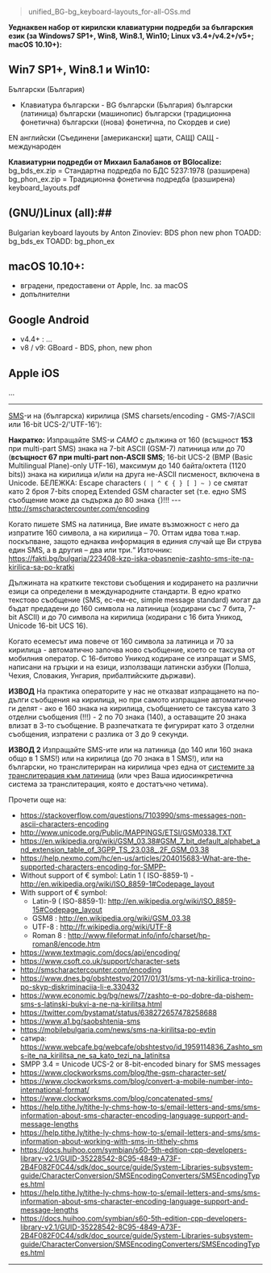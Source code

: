 > unified_BG-bg_keyboard-layouts_for-all-OSs.md

**Уеднаквен набор от кирилски клавиатурни подредби за българския език (за Windows7 SP1+, Win8, Win8.1, Win10; Linux v3.4+/v4.2+/v5+; macOS 10.10+):**

## Win7 SP1+, Win8.1 и Win10: ##
Български (България)
- Клавиатура
български - BG български (България)
български (латиница)
български (машинопис)
български (традиционна фонетична)
български ((нова) фонетична, по Скордев и сие)

EN английски (Съединени [американски] щати, САЩ)
САЩ - международен

**Клавиатурни подредби от Михаил Балабанов от BGlocalize:**
bg_bds_ex.zip = Стандартна подредба по БДС 5237:1978 (разширена)
bg_phon_ex.zip = Традиционна фонетична подредба (разширена)
keyboard_layouts.pdf

## (GNU/)Linux (all):##
Bulgarian keyboard layouts by Anton Zinoviev:
BDS
phon
new phon
TOADD: bg_bds_ex
TOADD: bg_phon_ex

## macOS 10.10+: ##
* вградени, предоставени от Apple, Inc. за macOS
* допълнителни

## Google Android ##
* v4.4+ : ...
* v8 / v9: GBoard - BDS, phon, new phon

## Apple iOS ##
...

---

[SMS](https://en.wikipedia.org/wiki/SMS#Message_size)-и на (българска) кирилица (SMS charsets/encoding - GMS-7/ASCII или 16-bit UCS-2/'UTF-16'):

**Накратко:** Изпращайте SMS-и _САМО_ с дължина от 160 (всъщност **153** при multi-part SMS) знака на 7-bit ASCII (GSM-7) латиница или до 70 (**всъщност 67 при multi-part non-ASCII SMS**; 16-bit UCS-2 (BMP (Basic Multilingual Plane)-only UTF-16), максимум до 140 байта/октета (1120 bits)) знака на кирилица и/или на друга не-ASCII писменост, включена в Unicode. БЕЛЕЖКА: Escape characters ``( | ^ € { } [ ] ~ )`` се смятат като 2 броя 7-bits според Extended GSM character set (т.е. едно SMS съобщение може да съдържа до 80 знака ``{``)!!! --- http://smscharactercounter.com/encoding

Когато пишете SMS на латиница, Вие имате възможност с него да изпратите 160 символа, а на кирилица – 70. Оттам идва това т.нар. поскъпване, защото еднаква информация в единия случай ще Ви струва един SMS, а в другия – два или три.“
 Източник: https://fakti.bg/bulgaria/223408-kzp-iska-obasnenie-zashto-sms-ite-na-kirilica-sa-po-kratki

Дължината на кратките текстови съобщения и кодирането на различни езици са определени в международните стандарти. В едно кратко текстово съобщение (SMS, ес-ем-ес, simple message standard) могат да бъдат предадени до 160 символа на латиница (кодирани със 7 бита, 7-bit ASCII) и до 70 символа на кирилица (кодирани с 16 бита Уникод, Unicode 16-bit UCS 16). 

Когато есемесът има повече от 160 символа за латиница и 70 за кирилица - автоматично започва ново съобщение, което се таксува от мобилния оператор. С 16-битово Уникод кодиране се изпращат и SMS, написани на гръцки и на езици, използващи латински азбуки (Полша, Чехия, Словакия, Унгария, прибалтийските държави).

**ИЗВОД**
На практика операторите у нас не отказват изпращането на по-дълги съобщения на кирилица, но при самото изпращане автоматично ги делят - ако е 160 знака на кирилица, съобщението се таксува като 3 отделни съобщения (!!!) - 2 по 70 знака (140), а оставащите 20 знака влизат в 3-то съобщение. В разпечатката те фигурират като 3 отделни съобщения, изпратени с разлика от 3 до 9 секунди.

**ИЗВОД 2**
Изпращайте SMS-ите или на латиница (до 140 или 160 знака общо в 1 SMS!) или на кирилица (до 70 знака в 1 SMS!), или на български, но транслитериран на кирилица чрез една от [системите за транслитерация към латиница](https://bg.wikipedia.org/w/index.php?title=%D0%A2%D1%80%D0%B0%D0%BD%D1%81%D0%BB%D0%B8%D1%82%D0%B5%D1%80%D0%B0%D1%86%D0%B8%D1%8F_%D0%BD%D0%B0_%D0%B1%D1%8A%D0%BB%D0%B3%D0%B0%D1%80%D1%81%D0%BA%D0%B8%D1%82%D0%B5_%D0%B1%D1%83%D0%BA%D0%B2%D0%B8_%D1%81_%D0%BB%D0%B0%D1%82%D0%B8%D0%BD%D1%81%D0%BA%D0%B8&oldid=9380310) (или чрез Ваша идиосинкретична система за транслитерация, която е достатъчно четима).

Прочети още на:
* https://stackoverflow.com/questions/7103990/sms-messages-non-ascii-characters-encoding
* http://www.unicode.org/Public/MAPPINGS/ETSI/GSM0338.TXT
* https://en.wikipedia.org/wiki/GSM_03.38#GSM_7_bit_default_alphabet_and_extension_table_of_3GPP_TS_23.038_.2F_GSM_03.38
* https://help.nexmo.com/hc/en-us/articles/204015683-What-are-the-supported-characters-encoding-for-SMPP-
* Without support of € symbol: Latin 1 ( ISO-8859-1) - http://en.wikipedia.org/wiki/ISO_8859-1#Codepage_layout
* With support of € symbol:
  - Latin-9 ( ISO-8859-1):  http://en.wikipedia.org/wiki/ISO_8859-15#Codepage_layout
  - GSM8 : http://en.wikipedia.org/wiki/GSM_03.38
  - UTF-8 : http://fr.wikipedia.org/wiki/UTF-8
  - Roman 8 : http://www.fileformat.info/info/charset/hp-roman8/encode.htm
* https://www.textmagic.com/docs/api/encoding/
* https://www.csoft.co.uk/support/character-sets
* http://smscharactercounter.com/encoding
* https://www.dnes.bg/obshtestvo/2017/01/31/sms-yt-na-kirilica-troino-po-skyp-diskriminaciia-li-e.330432
* https://www.economic.bg/bg/news/7/zashto-e-po-dobre-da-pishem-sms-s-latinski-bukvi-a-ne-na-kirilitsa.html
* https://twitter.com/bystamat/status/638272657478258688
* https://www.a1.bg/saobshtenia-sms
* https://mobilebulgaria.com/news/sms-na-kirilitsa-po-evtin
* сатира: https://www.webcafe.bg/webcafe/obshtestvo/id_1959114836_Zashto_sms-ite_na_kirilitsa_ne_sa_kato_tezi_na_latinitsa
* SMPP 3.4 = Unicode UCS-2 or 8-bit-encoded binary for SMS messages
* https://www.clockworksms.com/blog/the-gsm-character-set/
* https://www.clockworksms.com/blog/convert-a-mobile-number-into-international-format/
* https://www.clockworksms.com/blog/concatenated-sms/
* https://help.tithe.ly/tithe-ly-chms-how-to-s/email-letters-and-sms/sms-information-about-sms-character-encoding-language-support-and-message-lengths
* https://help.tithe.ly/tithe-ly-chms-how-to-s/email-letters-and-sms/sms-information-about-working-with-sms-in-tithely-chms
* https://docs.huihoo.com/symbian/s60-5th-edition-cpp-developers-library-v2.1/GUID-35228542-8C95-4849-A73F-2B4F082F0C44/sdk/doc_source/guide/System-Libraries-subsystem-guide/CharacterConversion/SMSEncodingConverters/SMSEncodingTypes.html
* https://help.tithe.ly/tithe-ly-chms-how-to-s/email-letters-and-sms/sms-information-about-sms-character-encoding-language-support-and-message-lengths
* https://docs.huihoo.com/symbian/s60-5th-edition-cpp-developers-library-v2.1/GUID-35228542-8C95-4849-A73F-2B4F082F0C44/sdk/doc_source/guide/System-Libraries-subsystem-guide/CharacterConversion/SMSEncodingConverters/SMSEncodingTypes.html

---

